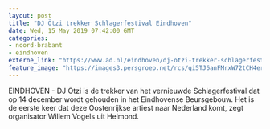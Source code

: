 ```yaml
---
layout: post
title: "DJ Ötzi trekker Schlagerfestival Eindhoven"
date: Wed, 15 May 2019 07:42:00 GMT
categories: 
- noord-brabant 
- eindhoven 
externe_link: "https://www.ad.nl/eindhoven/dj-otzi-trekker-schlagerfestival-eindhoven~a4fce723/"
feature_image: "https://images3.persgroep.net/rcs/qi5TJ6anFMrxW72tCH4errl8YJE/diocontent/148415662/_fitwidth/400/?appId=21791a8992982cd8da851550a453bd7f&quality=0.7"
---
```


EINDHOVEN - DJ Ötzi is de trekker van het vernieuwde Schlagerfestival dat op 14 december wordt gehouden in het Eindhovense Beursgebouw. Het is de eerste keer dat deze Oostenrijkse artiest naar Nederland komt, zegt organisator Willem Vogels uit Helmond.
